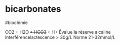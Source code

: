 # bicarbonates
#biochimie 


CO2 + H2O ~~> HCO3~~ + H+
Évalue la réserve alcaline
Interférencelactescence > 30g/L
Norme 21-32mmol/L 

